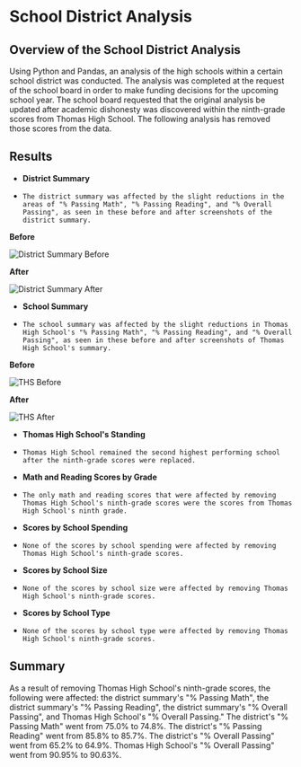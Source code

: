 # School District Analysis
## Overview of the School District Analysis
Using Python and Pandas, an analysis of the high schools within a certain school district was conducted.  The analysis was completed at the request of the school board in order to make funding decisions for the upcoming school year.  The school board requested that the original analysis be updated after academic dishonesty was discovered within the ninth-grade scores from Thomas High School.  The following analysis has removed those scores from the data.
## Results
- **District Summary**
-     The district summary was affected by the slight reductions in the areas of "% Passing Math", "% Passing Reading", and "% Overall Passing", as seen in these before and after screenshots of the district summary.
**Before**

![District Summary Before](https://github.com/dkleitsch/School_District_Analysis/blob/main/District_summary_before.png)

**After**

![District Summary After](https://github.com/dkleitsch/School_District_Analysis/blob/main/District%20summary%20after.png)

- **School Summary**
-     The school summary was affected by the slight reductions in Thomas High School's "% Passing Math", "% Passing Reading", and "% Overall Passing", as seen in these before and after screenshots of Thomas High School's summary.

**Before**

![THS Before](https://github.com/dkleitsch/School_District_Analysis/blob/main/THS%20before.png)

**After**

![THS After](https://github.com/dkleitsch/School_District_Analysis/blob/main/THS%20after.png)

- **Thomas High School's Standing**
-     Thomas High School remained the second highest performing school after the ninth-grade scores were replaced.
- **Math and Reading Scores by Grade**
-     The only math and reading scores that were affected by removing Thomas High School's ninth-grade scores were the scores from Thomas High School's ninth grade.
- **Scores by School Spending**
-     None of the scores by school spending were affected by removing Thomas High School's ninth-grade scores.
- **Scores by School Size**
-     None of the scores by school size were affected by removing Thomas High School's ninth-grade scores.
- **Scores by School Type**
-     None of the scores by school type were affected by removing Thomas High School's ninth-grade scores.
## Summary
As a result of removing Thomas High School's ninth-grade scores, the following were affected: the district summary's "% Passing Math", the district summary's "% Passing Reading", the district summary's "% Overall Passing", and Thomas High School's "% Overall Passing."  The district's "% Passing Math" went from 75.0% to 74.8%.  The district's "% Passing Reading" went from 85.8% to 85.7%.  The district's "% Overall Passing" went from 65.2% to 64.9%.  Thomas High School's "% Overall Passing" went from 90.95% to 90.63%.
